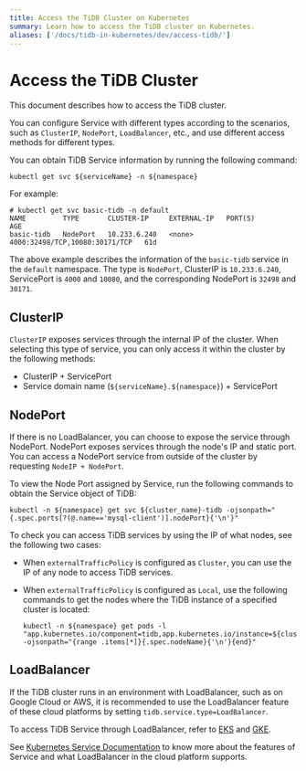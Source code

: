 ```yaml
---
title: Access the TiDB Cluster on Kubernetes
summary: Learn how to access the TiDB cluster on Kubernetes.
aliases: ['/docs/tidb-in-kubernetes/dev/access-tidb/']
---
```


# Access the TiDB Cluster

This document describes how to access the TiDB cluster.

You can configure Service with different types according to the scenarios, such as `ClusterIP`, `NodePort`, `LoadBalancer`, etc., and use different access methods for different types.

You can obtain TiDB Service information by running the following command:


```shell
kubectl get svc ${serviceName} -n ${namespace}
```

For example:

```
# kubectl get svc basic-tidb -n default
NAME         TYPE       CLUSTER-IP     EXTERNAL-IP   PORT(S)                          AGE
basic-tidb   NodePort   10.233.6.240   <none>        4000:32498/TCP,10080:30171/TCP   61d
```

The above example describes the information of the `basic-tidb` service in the `default` namespace. The type is `NodePort`, ClusterIP is `10.233.6.240`, ServicePort is `4000` and `10080`, and the corresponding NodePort is `32498` and `30171`.

## ClusterIP

`ClusterIP` exposes services through the internal IP of the cluster. When selecting this type of service, you can only access it within the cluster by the following methods:

* ClusterIP + ServicePort
* Service domain name (`${serviceName}.${namespace}`) + ServicePort

## NodePort

If there is no LoadBalancer, you can choose to expose the service through NodePort. NodePort exposes services through the node's IP and static port. You can access a NodePort service from outside of the cluster by requesting `NodeIP + NodePort`.

To view the Node Port assigned by Service, run the following commands to obtain the Service object of TiDB:


```shell
kubectl -n ${namespace} get svc ${cluster_name}-tidb -ojsonpath="{.spec.ports[?(@.name=='mysql-client')].nodePort}{'\n'}"
```

To check you can access TiDB services by using the IP of what nodes, see the following two cases:

- When `externalTrafficPolicy` is configured as `Cluster`, you can use the IP of any node to access TiDB services.
- When `externalTrafficPolicy` is configured as `Local`, use the following commands to get the nodes where the TiDB instance of a specified cluster is located:

    
    ```shell
    kubectl -n ${namespace} get pods -l "app.kubernetes.io/component=tidb,app.kubernetes.io/instance=${cluster_name}" -ojsonpath="{range .items[*]}{.spec.nodeName}{'\n'}{end}"
    ```

## LoadBalancer

If the TiDB cluster runs in an environment with LoadBalancer, such as on Google Cloud or AWS, it is recommended to use the LoadBalancer feature of these cloud platforms by setting `tidb.service.type=LoadBalancer`.

To access TiDB Service through LoadBalancer, refer to [EKS](deploy-on-aws-eks.md#install-the-mysql-client-and-connect) and [GKE](deploy-on-gcp-gke.md#install-the-mysql-client-and-connect).

See [Kubernetes Service Documentation](https://kubernetes.io/docs/concepts/services-networking/service/) to know more about the features of Service and what LoadBalancer in the cloud platform supports.
